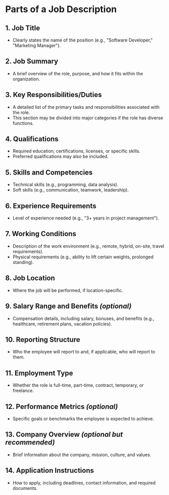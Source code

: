 # Parts of a Job Description

## 1. Job Title
- Clearly states the name of the position (e.g., "Software Developer," "Marketing Manager").

## 2. Job Summary
- A brief overview of the role, purpose, and how it fits within the organization.

## 3. Key Responsibilities/Duties
- A detailed list of the primary tasks and responsibilities associated with the role.
- This section may be divided into major categories if the role has diverse functions.

## 4. Qualifications
- Required education, certifications, licenses, or specific skills.
- Preferred qualifications may also be included.

## 5. Skills and Competencies
- Technical skills (e.g., programming, data analysis).
- Soft skills (e.g., communication, teamwork, leadership).

## 6. Experience Requirements
- Level of experience needed (e.g., "3+ years in project management").

## 7. Working Conditions
- Description of the work environment (e.g., remote, hybrid, on-site, travel requirements).
- Physical requirements (e.g., ability to lift certain weights, prolonged standing).

## 8. Job Location
- Where the job will be performed, if location-specific.

## 9. Salary Range and Benefits *(optional)*
- Compensation details, including salary, bonuses, and benefits (e.g., healthcare, retirement plans, vacation policies).

## 10. Reporting Structure
- Who the employee will report to and, if applicable, who will report to them.

## 11. Employment Type
- Whether the role is full-time, part-time, contract, temporary, or freelance.

## 12. Performance Metrics *(optional)*
- Specific goals or benchmarks the employee is expected to achieve.

## 13. Company Overview *(optional but recommended)*
- Brief information about the company, mission, culture, and values.

## 14. Application Instructions
- How to apply, including deadlines, contact information, and required documents.